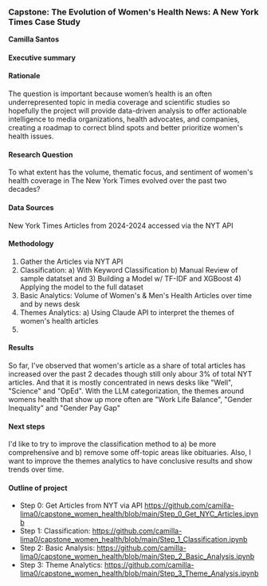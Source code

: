 ### Capstone: The Evolution of Women's Health News: A New York Times Case Study

**Camilla Santos**

#### Executive summary

#### Rationale
The question is important because women’s health is an often underrepresented topic in media coverage and scientific studies so hopefully the project will provide data-driven analysis to offer actionable intelligence to media organizations, health advocates, and companies, creating a roadmap to correct blind spots and better prioritize women's health issues.

#### Research Question
To what extent has the volume, thematic focus, and sentiment of women's health coverage in The New York Times evolved over the past two decades?

#### Data Sources
New York Times Articles from 2024-2024 accessed via the NYT API

#### Methodology
1) Gather the Articles via NYT API
2) Classification: a) With Keyword Classification b) Manual Review of sample datatset and 3) Building a Model w/ TF-IDF and XGBoost 4) Applying the model to the full dataset 
3) Basic Analytics: Volume of Women's & Men's Health Articles over time and by news desk
4) Themes Analytics: a) Using Claude API to interpret the themes of women's health articles
5) 

#### Results
So far, I've observed that women's article as a share of total articles has increased over the past 2 decades though still only abour 3% of total NYT articles. And that it is mostly concentrated in news desks like "Well", "Science" and "OpEd". With the LLM categorization, the themes around womens health that show up more often are "Work Life Balance", "Gender Inequality" and "Gender Pay Gap"

#### Next steps
I'd like to try to improve the classification method to a) be more comprehensive and b) remove some off-topic areas like obituaries. 
Also, I want to improve the themes analytics to have conclusive results and show trends over time.

#### Outline of project

- Step 0: Get Articles from NYT via API https://github.com/camilla-lima0/capstone_women_health/blob/main/Step_0_Get_NYC_Articles.ipynb
- Step 1: Classification: https://github.com/camilla-lima0/capstone_women_health/blob/main/Step_1_Classification.ipynb
- Step 2: Basic Analysis: https://github.com/camilla-lima0/capstone_women_health/blob/main/Step_2_Basic_Analysis.ipynb
- Step 3: Theme Analytics: https://github.com/camilla-lima0/capstone_women_health/blob/main/Step_3_Theme_Analysis.ipynb
